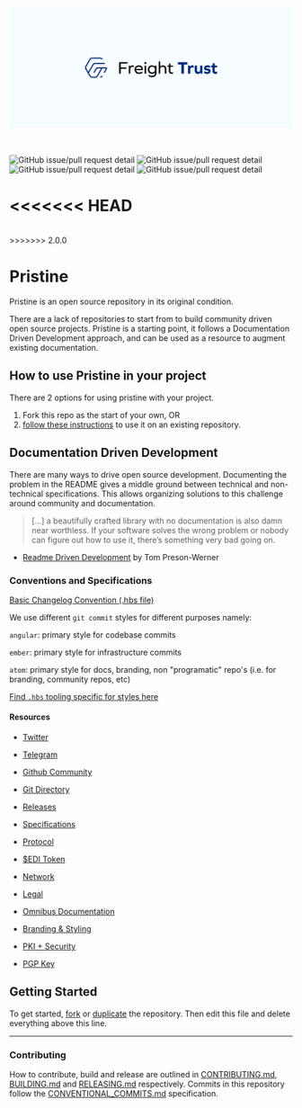 <!-- SPD-License-Identifer: ${#LICENSE}  -->
<!-- COPYRIGHT 2020 - FREIGHTTRUST AND CLEARING CORPORATION, ALL RIGHTS RESERVED -->
<!-- HEADER AREA DEFAULTS  -->
<!-- BANNER IMAGE -->
<p   align="center">
<img src="https://raw.githubusercontent.com/freight-trust/branding/master/images/github_repo_card.svg">
</p>
<br>
<!-- END BANNER IMAGE -->
<!-- BADGES START -->

![GitHub issue/pull request detail](https://img.shields.io/github/issues/detail/title/freight-trust/protocol/1?label=protocol)
![GitHub issue/pull request detail](https://img.shields.io/github/issues/detail/label/freight-chain/network/2?color=success&label=%40freight-trust)
![GitHub issue/pull request detail](https://img.shields.io/github/issues/detail/title/freight-trust/spec/4?color=0F6DFF&label=%40freight-trust)
![GitHub issue/pull request detail](https://img.shields.io/github/issues/detail/title/freight-trust/libedi/1?color=007D79&label=libedi)

<<<<<<< HEAD
<br> 
=======
<br>
>>>>>>> 2.0.0
<!-- BADGES END -->
<!-- FREIGHT TRUST HEADER AREA DEFAULTS END -->

# Pristine

Pristine is an open source repository in its original condition.

There are a lack of repositories to start from to build community driven open
source projects. Pristine is a starting point, it follows a Documentation Driven
Development approach, and can be used as a resource to augment existing
documentation.

## How to use Pristine in your project

There are 2 options for using pristine with your project.

1. Fork this repo as the start of your own, OR
2. [follow these instructions](https://thoughts.t37.net/merging-2-different-git-repositories-without-losing-your-history-de7a06bba804)
   to use it on an existing repository.

## Documentation Driven Development

There are many ways to drive open source development. Documenting the problem in
the README gives a middle ground between technical and non-technical
specifications. This allows organizing solutions to this challenge around
community and documentation.

> [...] a beautifully crafted library with no documentation is also damn near
> worthless. If your software solves the wrong problem or nobody can figure out
> how to use it, there’s something very bad going on.

- [Readme Driven Development](http://tom.preston-werner.com/2010/08/23/readme-driven-development.html)
  by Tom Preson-Werner

### Conventions and Specifications

[Basic Changelog Convention (.hbs file)](https://github.com/freight-trust/releases/blob/master/changelog.hbs)

We use different `git commit` styles for different purposes namely: <br />

`angular`: primary style for codebase commits <br />

`ember`: primary style for infrastructure commits <br />

`atom`: primary style for docs, branding, non "programatic" repo's (i.e. for
branding, community repos, etc) <br />

[Find `.hbs` tooling specific for styles here](https://github.com/freight-trust/releases/tree/master/toolchain/packages)

#### Resources

- [Twitter](https://twitter.com/freighttrustnet)
- [Telegram](https://t.me/freighttrust)
- [Github Community](https://github.com/freight-chain)
- [Git Directory](http://github.com/freight-trust/directory)
- [Releases](https://github.com/freight-trust/releases)
- [Specifications](https://www.github.com/freight-trust/spec)
- [Protocol](https://github.com/freight-trust/protocol)
- [\$EDI Token](https://github.com/freight-trust/editoken)
- [Network](https://github.com/freight-chain/network)
- [Legal](http://github.com/freight-trust/legal)
- [Omnibus Documentation](https://ft-docs.netlify.app)
- [Branding & Styling](https://github.com/freight-trust/branding)

- [PKI + Security](https://github.com/freight-trust/pki)
- [PGP Key](https://keys.openpgp.org/vks/v1/by-fingerprint/858023A92C8DA82FB996BB37361D5A506F6EB43E)

## Getting Started

To get started, [fork](https://help.github.com/articles/fork-a-repo/) or
[duplicate](https://help.github.com/articles/duplicating-a-repository/) the
repository. Then edit this file and delete everything above this line.

---

### Contributing

How to contribute, build and release are outlined in
[CONTRIBUTING.md](CONTRIBUTING.md), [BUILDING.md](BUILDING.md) and
[RELEASING.md](RELEASING.md) respectively. Commits in this repository follow the
[CONVENTIONAL_COMMITS.md](CONVENTIONAL_COMMITS.md) specification.
